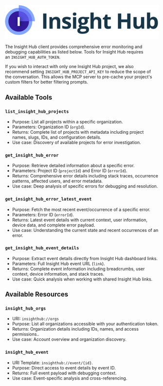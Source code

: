 ![insight-hub.png](./images/embedded/insight-hub.png)

The Insight Hub client provides comprehensive error monitoring and debugging capabilities as listed below. Tools for Insight Hub requires an `INSIGHT_HUB_AUTH_TOKEN`.

If you wish to interact with only one Insight Hub project, we also recommend setting `INSIGHT_HUB_PROJECT_API_KEY` to reduce the scope of the conversation. This allows the MCP server to pre-cache your project's custom filters for better filtering prompts.

## Available Tools

### `list_insight_hub_projects`

-   Purpose: List all projects within a specific organization.
-   Parameters: Organization ID (`orgId`).
-   Returns: Complete list of projects with metadata including project names, slugs, IDs, and configuration details.
-   Use case: Discovery of available projects for error investigation.

### `get_insight_hub_error`

-   Purpose: Retrieve detailed information about a specific error.
-   Parameters: Project ID (`projectId`) and Error ID (`errorId`).
-   Returns: Comprehensive error details including stack traces, occurrence patterns, affected users, and error metadata.
-   Use case: Deep analysis of specific errors for debugging and resolution.

### `get_insight_hub_error_latest_event`

-   Purpose: Fetch the most recent event/occurrence of a specific error.
-   Parameters: Error ID (`errorId`).
-   Returns: Latest event details with current context, user information, device data, and complete error payload.
-   Use case: Understanding the current state and recent occurrences of an error.

### `get_insight_hub_event_details`

-   Purpose: Extract event details directly from Insight Hub dashboard links.
-   Parameters: Full Insight Hub event URL (`link`).
-   Returns: Complete event information including breadcrumbs, user context, device information, and stack traces.
-   Use case: Quick analysis when working with shared Insight Hub links.

## Available Resources

### `insight_hub_orgs`

-   URI: `insighthub://orgs`
-   Purpose: List all organizations accessible with your authentication token.
-   Returns: Organization details including IDs, names, and access permissions..
-   Use case: Account overview and organization discovery.

### `insight_hub_event`

-   URI Template: `insighthub://event/{id}`.
-   Purpose: Direct access to event details by event ID.
-   Returns: Full event payload with debugging context.
-   Use case: Event-specific analysis and cross-referencing.